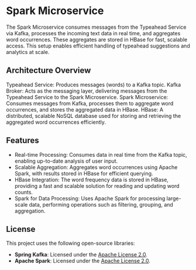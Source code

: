 # Spark Microservice
The Spark Microservice consumes messages from the Typeahead Service via Kafka, processes the incoming text data in real time, and aggregates word occurrences. 
These aggregates are stored in HBase for fast, scalable access. This setup enables efficient handling of typeahead suggestions and analytics at scale.

## Architecture Overview
Typeahead Service: Produces messages (words) to a Kafka topic.
Kafka Broker: Acts as the messaging layer, delivering messages from the Typeahead Service to the Spark Microservice.
Spark Microservice: Consumes messages from Kafka, processes them to aggregate word occurrences, and stores the aggregated data in HBase.
HBase: A distributed, scalable NoSQL database used for storing and retrieving the aggregated word occurrences efficiently.

## Features
- Real-time Processing: Consumes data in real time from the Kafka topic, enabling up-to-date analysis of user input.
- Scalable Aggregation: Aggregates word occurrences using Apache Spark, with results stored in HBase for efficient querying.
- HBase Integration: The word frequency data is stored in HBase, providing a fast and scalable solution for reading and updating word counts.
- Spark for Data Processing: Uses Apache Spark for processing large-scale data, performing operations such as filtering, grouping, and aggregation.

## License

This project uses the following open-source libraries:
- **Spring Kafka**: Licensed under the [Apache License 2.0](https://github.com/spring-projects/spring-kafka/blob/main/LICENSE).
- **Apache Spark**: Licensed under the [Apache License 2.0](https://www.apache.org/licenses/LICENSE-2.0).